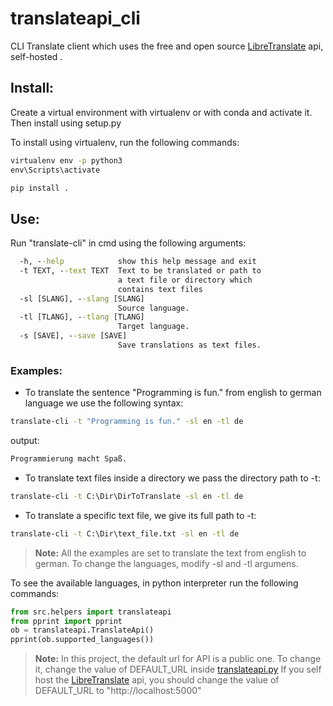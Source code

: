 # translateapi_cli
CLI Translate client which uses the free and open source [LibreTranslate](https://github.com/LibreTranslate/LibreTranslate) api, self-hosted .

## Install:
Create a virtual environment with virtualenv or with conda and activate it.
Then install using setup.py

To install using virtualenv, run the following commands:
```cmd
virtualenv env -p python3
env\Scripts\activate

pip install .
```

## Use:
Run "translate-cli" in cmd using the following arguments:
```cmd
  -h, --help            show this help message and exit
  -t TEXT, --text TEXT  Text to be translated or path to
                        a text file or directory which
                        contains text files
  -sl [SLANG], --slang [SLANG]
                        Source language.
  -tl [TLANG], --tlang [TLANG]
                        Target language.
  -s [SAVE], --save [SAVE]
                        Save translations as text files.
```

### Examples:

- To translate the sentence "Programming is fun." from english to german language we use the following syntax:
```cmd
translate-cli -t "Programming is fun." -sl en -tl de
```
output:
```cmd
Programmierung macht Spaß.
```
- To translate text files inside a directory we pass the directory path to -t:
```cmd
translate-cli -t C:\Dir\DirToTranslate -sl en -tl de

```
- To translate a specific text file, we give its full path to -t:
```cmd
translate-cli -t C:\Dir\text_file.txt -sl en -tl de
```
>**Note:** All the examples are set to translate the text from english to german.
>To change the languages, modify -sl and -tl argumens.


To see the available languages, in python interpreter run the following commands:
```python
from src.helpers import translateapi
from pprint import pprint
ob = translateapi.TranslateApi()
pprint(ob.supported_languages())
```

>**Note:** In this project, the default url for API is a public one. To change it, change the value of DEFAULT_URL
inside [translateapi.py](https://github.com/bogdanmarian7/translateapi_cli/blob/main/src/helpers/translateapi.py)
If you self host the [LibreTranslate](https://github.com/LibreTranslate/LibreTranslate)  api, you should change the value of DEFAULT_URL to "http://localhost:5000"
